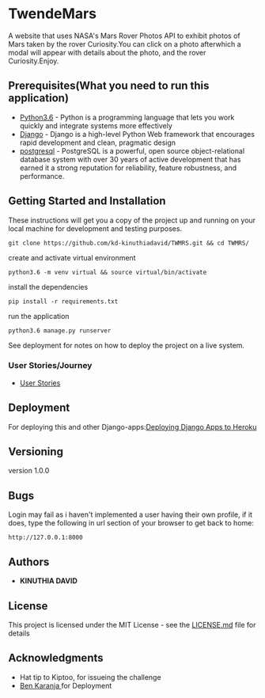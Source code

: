 # TwendeMars

A website that uses NASA's Mars Rover Photos API to exhibit photos of Mars taken by the rover Curiosity.You can click on a photo afterwhich a modal will appear with details about the photo, and the rover Curiosity.Enjoy.

## Prerequisites(What you need to run this application)

* [Python3.6](https://www.python.org/) - Python is a programming language that lets you work quickly
and integrate systems more effectively
* [Django](https://www.djangoproject.com/) - Django is a high-level Python Web framework that encourages rapid    development and clean, pragmatic design
* [postgresql](https://www.postgresql.org/) - PostgreSQL is a powerful, open source object-relational database system with over 30 years of active development that has earned it a strong reputation for reliability, feature robustness, and performance.

## Getting Started and Installation

These instructions will get you a copy of the project up and running on your local machine for development and testing purposes.

```
git clone https://github.com/kd-kinuthiadavid/TWMRS.git && cd TWMRS/

```
create and activate virtual environment

  ```
  python3.6 -m venv virtual && source virtual/bin/activate

  ```

install the dependencies

```
pip install -r requirements.txt

```

run the application

```
python3.6 manage.py runserver

```
See deployment for notes on how to deploy the project on a live system.

### User Stories/Journey

* [User Stories](specs.md)


## Deployment

For deploying this and other Django-apps:[Deploying Django Apps to Heroku](https://gist.github.com/Benard18/01e28cfbd911f87c7df8ee33cbdaa593)


## Versioning

version 1.0.0

## Bugs

Login may fail as i haven't implemented a user having their own profile, if it does, type the following in url section of your browser to get back to home:

```
http://127.0.0.1:8000

```

## Authors

* **KINUTHIA DAVID**

## License

This project is licensed under the MIT License - see the [LICENSE.md](LICENSE) file for details

## Acknowledgments

* Hat tip to Kiptoo, for issueing the challenge
* [Ben Karanja ](https://gist.github.com/Benard18/01e28cfbd911f87c7df8ee33cbdaa593) for Deployment